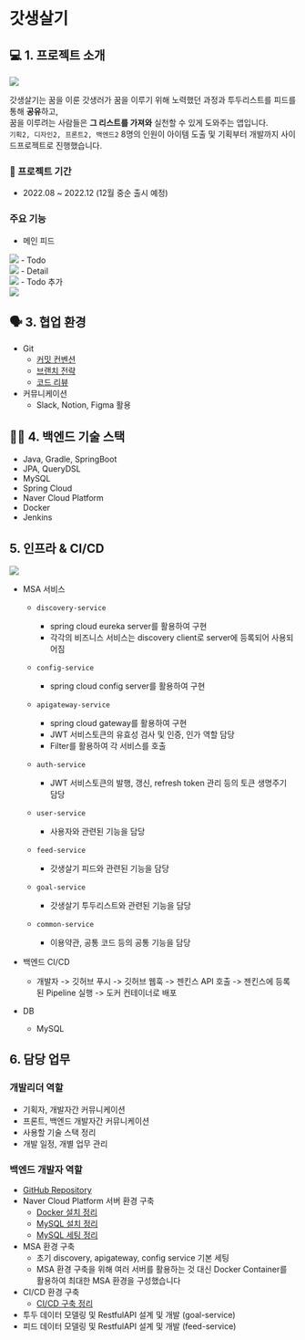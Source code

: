 # 갓생살기

## 💻 1. 프로젝트 소개
<img src='./intro/main.png'>

갓생살기는 꿈을 이룬 갓생러가 꿈을 이루기 위해 노력했던 과정과 투두리스트를 피드를 통해 **공유**하고, <br>
꿈을 이루려는 사람들은 **그 리스트를 가져와** 실천할 수 있게 도와주는 앱입니다. <br>
`기획2, 디자인2, 프론트2, 백엔드2` 8명의 인원이 아이템 도출 및 기획부터 개발까지 사이드프로젝트로 진행했습니다.

### 📅 프로젝트 기간
- 2022.08 ~ 2022.12 (12월 중순 출시 예정)

### 주요 기능
- 메인 피드 <br>
<img src='./intro/feed.png'>
- Todo <br>
<img src='./intro/todo.png'>
- Detail <br>
<img src='./intro/detail.png'>
- Todo 추가 <br>
<img src='./intro/add.png'>

## 🗣 3. 협업 환경
- Git
  - [커밋 컨벤션](./git/%EA%B9%83%EC%BB%A8%EB%B2%A4%EC%85%98.md)
  - [브랜치 전략](./git/%EB%B8%8C%EB%9E%9C%EC%B9%98%EC%A0%84%EB%9E%B5.md)
  - [코드 리뷰](./git/%EC%BD%94%EB%93%9C%EB%A6%AC%EB%B7%B0%ED%94%84%EB%A1%9C%EC%84%B8%EC%8A%A4.md)
- 커뮤니케이션
  - Slack, Notion, Figma 활용

## 🧑‍💻 4. 백엔드 기술 스택
- Java, Gradle, SpringBoot
- JPA, QueryDSL
- MySQL
- Spring Cloud
- Naver Cloud Platform
- Docker
- Jenkins

## 5. 인프라 & CI/CD
<img src='./infra/infra.png'>

- MSA 서비스
  - `discovery-service`
    - spring cloud eureka server를 활용하여 구현
    - 각각의 비즈니스 서비스는 discovery client로 server에 등록되어 사용되어짐
  - `config-service`
    - spring cloud config server를 활용하여 구현
  - `apigateway-service`
    - spring cloud gateway를 활용하여 구현
    - JWT 서비스토큰의 유효성 검사 및 인증, 인가 역할 담당
    - Filter를 활용하여 각 서비스를 호출

  - `auth-service`
    - JWT 서비스토큰의 발행, 갱신, refresh token 관리 등의 토큰 생명주기 담당
  - `user-service`
    - 사용자와 관련된 기능을 담당
  - `feed-service`
    - 갓생살기 피드와 관련된 기능을 담당
  - `goal-service`
    - 갓생살기 투두리스트와 관련된 기능을 담당
  - `common-service`
    - 이용약관, 공통 코드 등의 공통 기능을 담당

- 백엔드 CI/CD
  - 개발자 -> 깃허브 푸시 -> 깃허브 웹훅 -> 젠킨스 API 호출 -> 젠킨스에 등록된 Pipeline 실행 -> 도커 컨테이너로 배포

- DB
  - MySQL

## 6. 담당 업무
### 개발리더 역할
- 기획자, 개발자간 커뮤니케이션
- 프론트, 백엔드 개발자간 커뮤니케이션
- 사용할 기술 스택 정리
- 개발 일정, 개별 업무 관리
### 백엔드 개발자 역할
- [GitHub Repository](https://github.com/live-god-life)
- Naver Cloud Platform 서버 환경 구축
  - [Docker 설치 정리](./infra/CentOS7_Docker%20%EC%84%A4%EC%B9%98.md)
  - [MySQL 설치 정리](./infra/CentOS7_MySQL%208%EB%B2%84%EC%A0%84%20%EC%84%A4%EC%B9%98.md)
  - [MySQL 세팅 정리](./infra/CentOS7_MySQL%20%EC%84%B8%ED%8C%85.md)
- MSA 환경 구축
  - 초기 discovery, apigateway, config service 기본 세팅
  - MSA 환경 구축을 위해 여러 서버를 활용하는 것 대신 Docker Container를 활용하여 최대한 MSA 환경을 구성했습니다
- CI/CD 환경 구축
  - [CI/CD 구축 정리](./infra/CI%2CCD%EA%B5%AC%EC%B6%95.md)
- 투두 데이터 모델링 및 RestfulAPI 설계 및 개발 (goal-service)
- 피드 데이터 모델링 및 RestfulAPI 설계 및 개발 (feed-service)